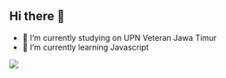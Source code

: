 ## Hi there 👋

<!--
**jrsiswanto/jrsiswanto** is a ✨ _special_ ✨ repository because its `README.md` (this file) appears on your GitHub profile.

Here are some ideas to get you started:

- 🔭 I’m currently working on ...
- 🌱 I’m currently learning ...
- 👯 I’m looking to collaborate on ...
- 🤔 I’m looking for help with ...
- 💬 Ask me about ...
- 📫 How to reach me: ...
- 😄 Pronouns: ...
- ⚡ Fun fact: ...
-->

- 🔭 I’m currently studying on UPN Veteran Jawa Timur
- 🌱 I’m currently learning Javascript

![](https://media1.giphy.com/media/v1.Y2lkPTc5MGI3NjExOG40ejR2ejQyZG16dW5vcGF2azB5eHQ1bHRpbmpxc3Yxajg4OXd2MyZlcD12MV9pbnRlcm5hbF9naWZfYnlfaWQmY3Q9Zw/mlBDoVLOGidEc/giphy.gif)